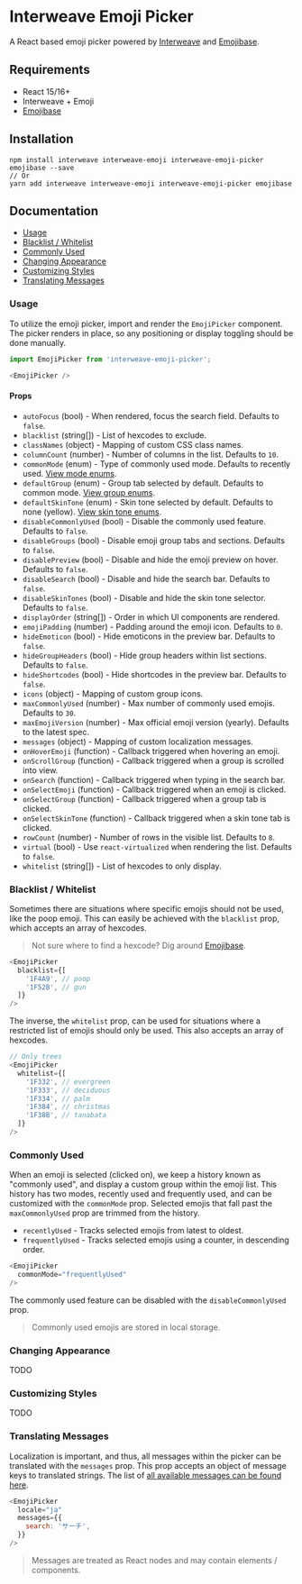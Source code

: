 # Interweave Emoji Picker

A React based emoji picker powered by [Interweave](https://github.com/milesj/interweave)
and [Emojibase][emojibase].

## Requirements

* React 15/16+
* Interweave + Emoji
* [Emojibase][emojibase]

## Installation

```
npm install interweave interweave-emoji interweave-emoji-picker emojibase --save
// Or
yarn add interweave interweave-emoji interweave-emoji-picker emojibase
```

## Documentation

* [Usage](#usage)
* [Blacklist / Whitelist](#blacklist-whitelist)
* [Commonly Used](#commonly-used)
* [Changing Appearance](#changing-appearance)
* [Customizing Styles](#customizing-styles)
* [Translating Messages](#translating-messages)

### Usage

To utilize the emoji picker, import and render the `EmojiPicker` component. The picker renders
in place, so any positioning or display toggling should be done manually.

```javascript
import EmojiPicker from 'interweave-emoji-picker';

<EmojiPicker />
```

#### Props

* `autoFocus` (bool) - When rendered, focus the search field. Defaults to `false`.
* `blacklist` (string[]) - List of hexcodes to exclude.
* `classNames` (object) - Mapping of custom CSS class names.
* `columnCount` (number) - Number of columns in the list. Defaults to `10`.
* `commonMode` (enum) - Type of commonly used mode. Defaults to recently used.
  [View mode enums](https://github.com/milesj/interweave/blob/master/packages/interweave-emoji-picker/src/constants.js#L76).
* `defaultGroup` (enum) - Group tab selected by default. Defaults to common mode.
  [View group enums](https://github.com/milesj/interweave/blob/master/packages/interweave-emoji-picker/src/constants.js#L9).
* `defaultSkinTone` (enum) - Skin tone selected by default. Defaults to none (yellow).
  [View skin tone enums](https://github.com/milesj/interweave/blob/master/packages/interweave-emoji-picker/src/constants.js#L44).
* `disableCommonlyUsed` (bool) - Disable the commonly used feature. Defaults to `false`.
* `disableGroups` (bool) - Disable emoji group tabs and sections. Defaults to `false`.
* `disablePreview` (bool) - Disable and hide the emoji preview on hover. Defaults to `false`.
* `disableSearch` (bool) - Disable and hide the search bar. Defaults to `false`.
* `disableSkinTones` (bool) - Disable and hide the skin tone selector. Defaults to `false`.
* `displayOrder` (string[]) - Order in which UI components are rendered.
* `emojiPadding` (number) - Padding around the emoji icon. Defaults to `0`.
* `hideEmoticon` (bool) - Hide emoticons in the preview bar. Defaults to `false`.
* `hideGroupHeaders` (bool) - Hide group headers within list sections. Defaults to `false`.
* `hideShortcodes` (bool) - Hide shortcodes in the preview bar. Defaults to `false`.
* `icons` (object) - Mapping of custom group icons.
* `maxCommonlyUsed` (number) - Max number of commonly used emojis. Defaults to `30`.
* `maxEmojiVersion` (number) - Max official emoji version (yearly). Defaults to the latest spec.
* `messages` (object) - Mapping of custom localization messages.
* `onHoverEmoji` (function) - Callback triggered when hovering an emoji.
* `onScrollGroup` (function) - Callback triggered when a group is scrolled into view.
* `onSearch` (function) - Callback triggered when typing in the search bar.
* `onSelectEmoji` (function) - Callback triggered when an emoji is clicked.
* `onSelectGroup` (function) - Callback triggered when a group tab is clicked.
* `onSelectSkinTone` (function) - Callback triggered when a skin tone tab is clicked.
* `rowCount` (number) - Number of rows in the visible list. Defaults to `8`.
* `virtual` (bool) - Use `react-virtualized` when rendering the list. Defaults to `false`.
* `whitelist` (string[]) - List of hexcodes to only display.

### Blacklist / Whitelist

Sometimes there are situations where specific emojis should not be used, like the poop emoji.
This can easily be achieved with the `blacklist` prop, which accepts an array of hexcodes.

> Not sure where to find a hexcode? Dig around [Emojibase][emojibase].

```javascript
<EmojiPicker
  blacklist={[
    '1F4A9', // poop
    '1F52B', // gun
  ]}
/>
```

The inverse, the `whitelist` prop, can be used for situations where a restricted list of emojis
should only be used. This also accepts an array of hexcodes.

```javascript
// Only trees
<EmojiPicker
  whitelist={[
    '1F332', // evergreen
    '1F333', // deciduous
    '1F334', // palm
    '1F384', // christmas
    '1F38B', // tanabata
  ]}
/>
```

[emojibase]: https://github.com/milesj/emojibase

### Commonly Used

When an emoji is selected (clicked on), we keep a history known as "commonly used", and display
a custom group within the emoji list. This history has two modes, recently used and frequently
used, and can be customized with the `commonMode` prop. Selected emojis that fall past the
`maxCommonlyUsed` prop are trimmed from the history.

* `recentlyUsed` - Tracks selected emojis from latest to oldest.
* `frequentlyUsed` - Tracks selected emojis using a counter, in descending order.

```javascript
<EmojiPicker
  commonMode="frequentlyUsed"
/>
```

The commonly used feature can be disabled with the `disableCommonlyUsed` prop.

> Commonly used emojis are stored in local storage.

### Changing Appearance

TODO

### Customizing Styles

TODO

### Translating Messages

Localization is important, and thus, all messages within the picker can be translated with the
`messages` prop. This prop accepts an object of message keys to translated strings. The list of
[all available messages can be found here](https://github.com/milesj/interweave/blob/master/packages/interweave-emoji-picker/src/constants.js#L108).

```javascript
<EmojiPicker
  locale="ja"
  messages={{
    search: 'サーチ',
  }}
/>
```

> Messages are treated as React nodes and may contain elements / components.
